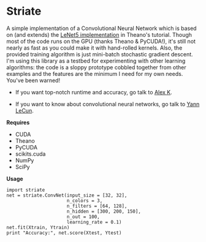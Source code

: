 Striate
=========
A simple implementation of a Convolutional Neural Network which is based on (and extends) the [LeNet5 implementation](http://deeplearning.net/tutorial/lenet.html) in Theano's tutorial. 
Though most of the code runs on the GPU (thanks Theano & PyCUDA!), it's still not nearly as fast as you could make it with hand-rolled kernels. Also, the provided training algorithm is just mini-batch 
stochastic gradient descent. I'm using this library as a testbed for experimenting with other learning algorithms: the code is a sloppy prototype cobbled together from other examples and 
the features are the minimum I need for my own needs. You've been warned! 

* If you want top-notch runtime and accuracy, go talk to [Alex K](https://code.google.com/p/cuda-convnet/).

* If you want to know about convolutional neural networks, go talk to [Yann LeCun](http://yann.lecun.com/). 

**Requires**
  
  * CUDA
  * Theano
  * PyCUDA
  * scikits.cuda 
  * NumPy
  * SciPy

**Usage**

    import striate
    net = striate.ConvNet(input_size = [32, 32], 
                          n_colors = 3, 
                          n_filters = [64, 128], 
                          n_hidden = [300, 200, 150],
                          n_out = 100,
                          learning_rate = 0.1)
    net.fit(Xtrain, Ytrain)
    print "Accuracy:", net.score(Xtest, Ytest)


